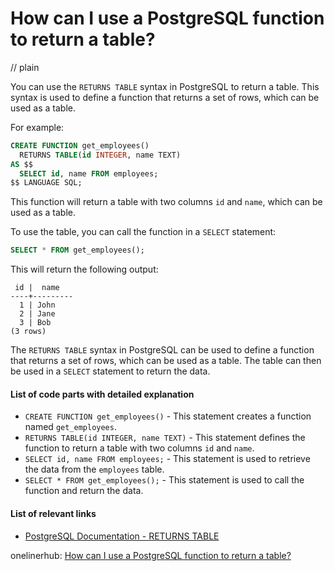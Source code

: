 # How can I use a PostgreSQL function to return a table?
// plain

You can use the `RETURNS TABLE` syntax in PostgreSQL to return a table. This syntax is used to define a function that returns a set of rows, which can be used as a table.

For example:
```sql
CREATE FUNCTION get_employees()
  RETURNS TABLE(id INTEGER, name TEXT)
AS $$
  SELECT id, name FROM employees;
$$ LANGUAGE SQL;
```

This function will return a table with two columns `id` and `name`, which can be used as a table.

To use the table, you can call the function in a `SELECT` statement:
```sql
SELECT * FROM get_employees();
```

This will return the following output:
```
 id |  name
----+---------
  1 | John
  2 | Jane
  3 | Bob
(3 rows)
```

The `RETURNS TABLE` syntax in PostgreSQL can be used to define a function that returns a set of rows, which can be used as a table. The table can then be used in a `SELECT` statement to return the data.

#### List of code parts with detailed explanation
- `CREATE FUNCTION get_employees()` - This statement creates a function named `get_employees`.
- `RETURNS TABLE(id INTEGER, name TEXT)` - This statement defines the function to return a table with two columns `id` and `name`.
- `SELECT id, name FROM employees;` - This statement is used to retrieve the data from the `employees` table.
- `SELECT * FROM get_employees();` - This statement is used to call the function and return the data.

#### List of relevant links
- [PostgreSQL Documentation - RETURNS TABLE](https://www.postgresql.org/docs/current/sql-createrule.html#SQL-CREATEFUNCTION-RETURNING-TABLE)

onelinerhub: [How can I use a PostgreSQL function to return a table?](https://onelinerhub.com/postgresql/how-can-i-use-a-postgresql-function-to-return-a-table)